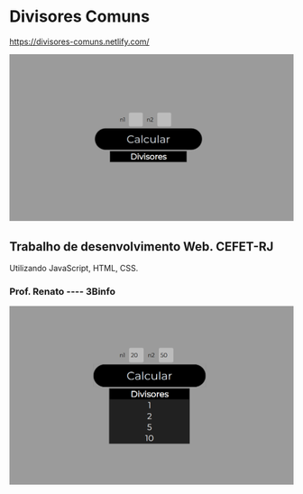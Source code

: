 # Divisores Comuns

https://divisores-comuns.netlify.com/


![Alt text](./redme-content/inicio "Title")

## Trabalho de desenvolvimento Web. CEFET-RJ

Utilizando JavaScript, HTML, CSS. 


### Prof. Renato ---- 3Binfo

![Alt text](./redme-content/ex.png "Title")
